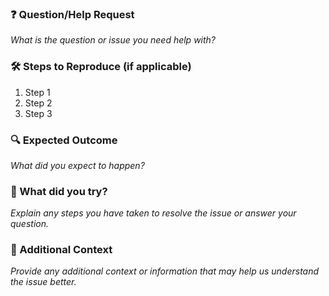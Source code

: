 ### ❓ Question/Help Request
_What is the question or issue you need help with?_

### 🛠️ Steps to Reproduce (if applicable)
1. Step 1
2. Step 2
3. Step 3

### 🔍 Expected Outcome
_What did you expect to happen?_

### 📝 What did you try?
_Explain any steps you have taken to resolve the issue or answer your question._

### 🌱 Additional Context
_Provide any additional context or information that may help us understand the issue better._
